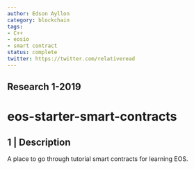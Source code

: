 ```yaml
---
author: Edson Ayllon
category: blockchain
tags: 
- C++
- eosio
- smart contract
status: complete
twitter: https://twitter.com/relativeread
---
```


## Research 1-2019

# eos-starter-smart-contracts

## 1 |  Description

A place to go through tutorial smart contracts for learning EOS. 
